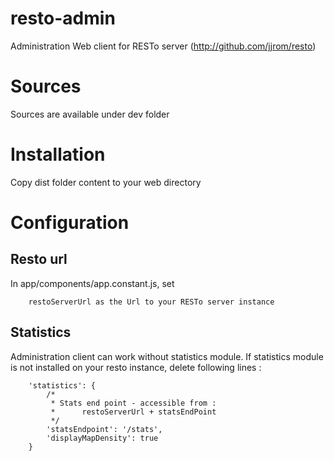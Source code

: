# resto-admin
Administration Web client for RESTo server (http://github.com/jjrom/resto)

# Sources
Sources are available under dev folder 

# Installation
Copy dist folder content to your web directory

# Configuration
## Resto url
In app/components/app.constant.js, set 

        restoServerUrl as the Url to your RESTo server instance
        
## Statistics
Administration client can work without statistics module. If statistics module is not installed on your resto instance, delete following lines :

        'statistics': {
            /*
             * Stats end point - accessible from :
             *      restoServerUrl + statsEndPoint
             */
            'statsEndpoint': '/stats',
            'displayMapDensity': true
        }